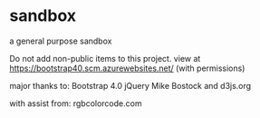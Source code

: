 # sandbox
a general purpose sandbox

Do not add non-public items to this project.
view at https://bootstrap40.scm.azurewebsites.net/ (with permissions)

major thanks to:
Bootstrap 4.0
jQuery
Mike Bostock and d3js.org

with assist from:
rgbcolorcode.com
